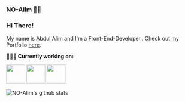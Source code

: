 ### NO-Alim 👨‍💻
### Hi There!

My name is Abdul Alim and I'm a Front-End-Developer.. Check out my Portfolio <a href="http://mralim.com" target="_blank">here</a>.


**👨🏻‍💻 Currently working on:** 

<code><a href="https://www.javascript.com/" target="_blank"><img height="50" src="https://www.vectorlogo.zone/logos/javascript/javascript-horizontal.svg"></a></code>
<code><a href="https://reactjs.org/" target="_blank"><img height="50" src="https://www.vectorlogo.zone/logos/reactjs/reactjs-ar21.svg"></a></code>
<code><a href="https://https://redux.js.org/" target="_blank"><img height="50" src="https://i.ibb.co/h202DhG/redux-logo-landscape.png"></a></code>

![NO-Alim's github stats](https://github-readme-stats.vercel.app/api?username=NO-Alim&show_icons=true&line_height=30)
